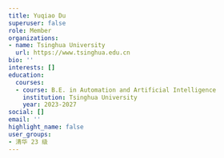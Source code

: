 ```yaml
---
title: Yuqiao Du
superuser: false
role: Member
organizations:
- name: Tsinghua University
  url: https://www.tsinghua.edu.cn
bio: ''
interests: []
education:
  courses:
  - course: B.E. in Automation and Artificial Intelligence
    institution: Tsinghua University
    year: 2023-2027
social: []
email: ''
highlight_name: false
user_groups:
- 清华 23 级
---
```

